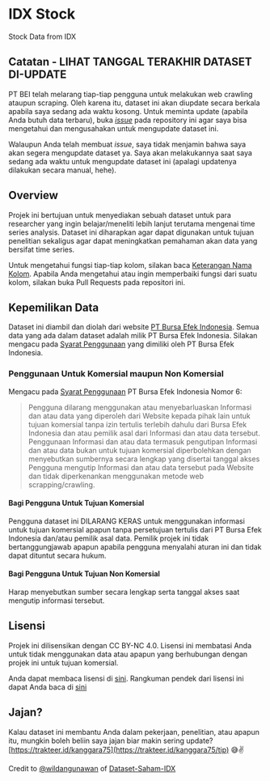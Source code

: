 # IDX Stock

Stock Data from IDX

## Catatan - LIHAT TANGGAL TERAKHIR DATASET DI-UPDATE

PT BEI telah melarang tiap-tiap pengguna untuk melakukan web crawling ataupun scraping. Oleh karena itu, dataset ini akan diupdate secara berkala apabila saya sedang ada waktu kosong. Untuk meminta update (apabila Anda butuh data terbaru), buka [_issue_](https://github.com/IDScript/IDXStock/issues/new/choose) pada repository ini agar saya bisa mengetahui dan mengusahakan untuk mengupdate dataset ini.

Walaupun Anda telah membuat _issue_, saya tidak menjamin bahwa saya akan segera mengupdate dataset ya. Saya akan melakukannya saat saya sedang ada waktu untuk mengupdate dataset ini (apalagi updatenya dilakukan secara manual, hehe).

## Overview

Projek ini bertujuan untuk menyediakan sebuah dataset untuk para researcher yang ingin belajar/meneliti lebih lanjut terutama mengenai time series analysis. Dataset ini diharapkan agar dapat digunakan untuk tujuan penelitian sekaligus agar dapat meningkatkan pemahaman akan data yang bersifat time series.

Untuk mengetahui fungsi tiap-tiap kolom, silakan baca [Keterangan Nama Kolom](Keterangan%20Nama%20Kolom.md). Apabila Anda mengetahui atau ingin memperbaiki fungsi dari suatu kolom, silakan buka Pull Requests pada repositori ini.

## Kepemilikan Data

Dataset ini diambil dan diolah dari website [PT Bursa Efek Indonesia](https://idx.co.id). Semua data yang ada dalam dataset adalah milik PT Bursa Efek Indonesia. Silakan mengacu pada [Syarat Penggunaan](https://idx.co.id/id/syarat-penggunaan/) yang dimiliki oleh PT Bursa Efek Indonesia.

### Penggunaan Untuk Komersial maupun Non Komersial

Mengacu pada [Syarat Penggunaan](https://idx.co.id/id/syarat-penggunaan/) PT Bursa Efek Indonesia Nomor 6:

> Pengguna dilarang menggunakan atau menyebarluaskan Informasi dan atau data yang diperoleh dari Website kepada pihak lain untuk tujuan komersial tanpa izin tertulis terlebih dahulu dari Bursa Efek Indonesia dan atau pemilik asal dari Informasi dan atau data tersebut. Penggunaan Informasi dan atau data termasuk pengutipan Informasi dan atau data bukan untuk tujuan komersial diperbolehkan dengan menyebutkan sumbernya secara lengkap yang disertai tanggal akses Pengguna mengutip Informasi dan atau data tersebut pada Website dan tidak diperkenankan menggunakan metode web scrapping/crawling.

#### Bagi Pengguna Untuk Tujuan Komersial

Pengguna dataset ini DILARANG KERAS untuk menggunakan informasi untuk tujuan komersial apapun tanpa persetujuan tertulis dari PT Bursa Efek Indonesia dan/atau pemilik asal data. Pemilik projek ini tidak bertanggungjawab apapun apabila pengguna menyalahi aturan ini dan tidak dapat dituntut secara hukum.

#### Bagi Pengguna Untuk Tujuan Non Komersial

Harap menyebutkan sumber secara lengkap serta tanggal akses saat mengutip informasi tersebut.

## Lisensi

Projek ini dilisensikan dengan CC BY-NC 4.0. Lisensi ini membatasi Anda untuk tidak menggunakan data atau apapun yang berhubungan dengan projek ini untuk tujuan komersial.

Anda dapat membaca lisensi di [sini](LICENSE.md). Rangkuman pendek dari lisensi ini dapat Anda baca di [sini](https://creativecommons.org/licenses/by-nc/4.0/)

## Jajan?

Kalau dataset ini membantu Anda dalam pekerjaan, penelitian, atau apapun itu, mungkin boleh beliin saya jajan biar makin sering update? [https://trakteer.id/kanggara75](https://trakteer.id/kanggara75/tip) 😅✌️

Credit to [@wildangunawan](https://github.com/wildangunawan) of [Dataset-Saham-IDX](https://github.com/wildangunawan/Dataset-Saham-IDX)
